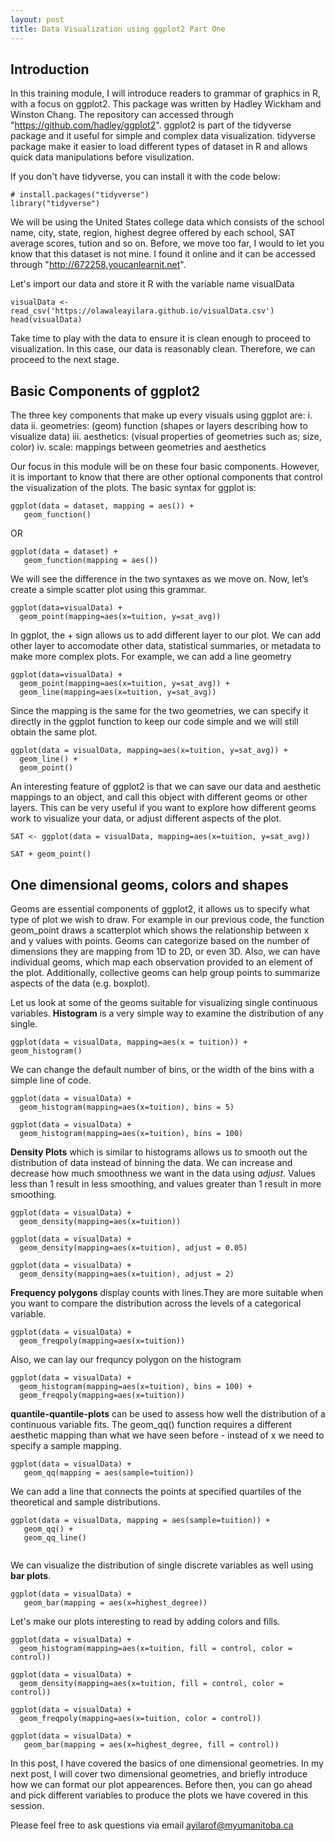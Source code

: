 ```yaml
---
layout: post
title: Data Visualization using ggplot2 Part One
---
```




## Introduction
In this training module, I will introduce readers to grammar of graphics in R, with a focus on ggplot2. This package was written by Hadley Wickham and Winston Chang. The repository can accessed through "https://github.com/hadley/ggplot2". ggplot2 is part of the tidyverse package and it useful for simple and complex data visualization. tidyverse package make it easier to load different types of dataset in R and allows quick data manipulations before visulization. 

If you don't have tidyverse, you can install it with the code below:


```{r}
# install.packages("tidyverse")
library("tidyverse")
```

We will be using the United States college data which consists of the school name, city, state, region, highest degree offered by each school, SAT average scores, tution and so on.  Before, we move too far, I would to let you know that this dataset is not mine. I found it online and it can be accessed through "http://672258.youcanlearnit.net". 

Let's import our data and store it R with the variable name visualData

```{r}
visualData <- read_csv('https://olawaleayilara.github.io/visualData.csv')
head(visualData)
```
Take time to play with the data to ensure it is clean enough to proceed to visualization. In this case, our data is reasonably clean. Therefore, we can proceed to the next stage. 


## Basic Components of ggplot2
The three key components that make up every visuals using ggplot are: 
i. data 
ii. geometries: (geom) function (shapes or layers describing how to visualize data)
iii. aesthetics: (visual properties of geometries such as; size, color) 
iv. scale: mappings between geometries and aesthetics 

Our focus in this module will be on these four basic components. However, it is important to know that there are other optional components that control the visualization of the plots. The basic syntax for ggplot is:


```
ggplot(data = dataset, mapping = aes()) + 
   geom_function()
```
OR

```
ggplot(data = dataset) + 
   geom_function(mapping = aes())
```
We will see the difference in the two syntaxes as we move on. Now, let’s create a simple scatter plot using this grammar.

```{r}
ggplot(data=visualData) +
  geom_point(mapping=aes(x=tuition, y=sat_avg))
```

In ggplot, the $+$ sign allows us to add different layer to our plot. We can add other layer to accomodate other data, statistical summaries, or metadata to make more complex plots. For example, we can add a line geometry

```{r}
ggplot(data=visualData) +
  geom_point(mapping=aes(x=tuition, y=sat_avg)) +
  geom_line(mapping=aes(x=tuition, y=sat_avg))
```

Since the mapping is the same for the two geometries, we can specify it directly in the ggplot function to keep our code simple and we will still obtain the same plot.

```{r}
ggplot(data = visualData, mapping=aes(x=tuition, y=sat_avg)) +
  geom_line() +
  geom_point()
```

An interesting feature of ggplot2 is that we can save our data and aesthetic mappings to an object, and call this object with different geoms or other layers. This can be very useful if you want to explore how different geoms work to visualize your data, or adjust different aspects of the plot.

```{r}
SAT <- ggplot(data = visualData, mapping=aes(x=tuition, y=sat_avg))
```
```{r}
SAT + geom_point()
```

## One dimensional geoms, colors and shapes

Geoms are essential components of ggplot2, it allows us to specify what type of plot we wish to draw. For example in our previous code, the function geom_point draws a scatterplot which shows the relationship between x and y values with points. Geoms can categorize based on the number of dimensions they are mapping from 1D to 2D, or even 3D. Also, we can have individual geoms, which map each observation provided to an element of the plot. Additionally, collective geoms can help group points to summarize aspects of the data (e.g. boxplot). 

Let us look at some of the geoms suitable for visualizing single continuous variables. **Histogram** is a very simple way to examine the distribution of any single.

```{r}
ggplot(data = visualData, mapping=aes(x = tuition)) +
geom_histogram()
```


We can change the default number of bins, or the width of the bins with a simple line of code.

```{r}
ggplot(data = visualData) +
  geom_histogram(mapping=aes(x=tuition), bins = 5)
```


```{r}
ggplot(data = visualData) +
  geom_histogram(mapping=aes(x=tuition), bins = 100)
```

**Density Plots** which is similar to histograms allows us to smooth out the distribution of data instead of binning the data. We can increase and decrease how much smoothness we want in the data using *adjust*.  Values less than 1 result in less smoothing, and values greater than 1 result in more smoothing.

```{r}
ggplot(data = visualData) +
  geom_density(mapping=aes(x=tuition))
```

```{r}
ggplot(data = visualData) +
  geom_density(mapping=aes(x=tuition), adjust = 0.05)
```

```{r}
ggplot(data = visualData) +
  geom_density(mapping=aes(x=tuition), adjust = 2)
```


**Frequency polygons** display counts with lines.They are more suitable when you want to compare the distribution across the levels of a categorical variable.
```{r}
ggplot(data = visualData) +
  geom_freqpoly(mapping=aes(x=tuition))
```

Also, we can lay our frequncy polygon on the histogram 
```{r}
ggplot(data = visualData) +
  geom_histogram(mapping=aes(x=tuition), bins = 100) +
  geom_freqpoly(mapping=aes(x=tuition))

```


**quantile-quantile-plots** can be used to assess how well the distribution of a continuous variable fits.  The geom_qq() function requires a different aesthetic mapping than what we have seen before - instead of x we need to specify a sample mapping.

```{r}
ggplot(data = visualData) + 
   geom_qq(mapping = aes(sample=tuition))
```

We can add a line that connects the points at specified quartiles of the theoretical and sample distributions.

```{r}
ggplot(data = visualData, mapping = aes(sample=tuition)) + 
   geom_qq() +
   geom_qq_line()
  
```

We can visualize the distribution of single discrete variables as well using **bar plots**.
```{r}
ggplot(data = visualData) + 
   geom_bar(mapping = aes(x=highest_degree))
```


Let's make our plots interesting to read by adding colors and fills.

```{r}
ggplot(data = visualData) +
  geom_histogram(mapping=aes(x=tuition, fill = control, color = control))
```

```{r}
ggplot(data = visualData) +
  geom_density(mapping=aes(x=tuition, fill = control, color = control))
```

```{r}
ggplot(data = visualData) +
  geom_freqpoly(mapping=aes(x=tuition, color = control))
```

```{r}
ggplot(data = visualData) + 
   geom_bar(mapping = aes(x=highest_degree, fill = control))
```

In this post, I have covered the basics of one dimensional geometries. In my next post, I will cover two dimensional geometries, and briefly introduce how we can format our plot appearences. Before then, you can  go ahead and pick different variables to produce the plots we have covered in this session. 


Please feel free to ask questions via email ayilarof@myumanitoba.ca

